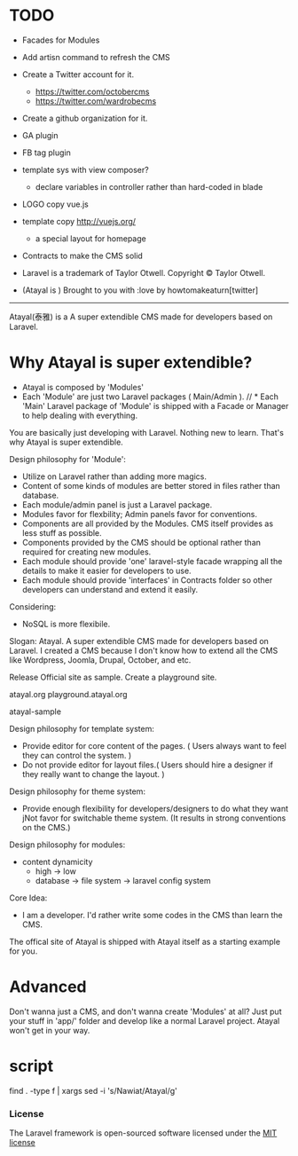 # TODO
* Facades for Modules
* Add artisn command to refresh the CMS
* Create a Twitter account for it.
  - https://twitter.com/octobercms
  - https://twitter.com/wardrobecms
* Create a github organization for it.
* GA plugin
* FB tag plugin
* template sys with view composer?
  - declare variables in controller rather than hard-coded in blade
* LOGO copy vue.js
* template copy http://vuejs.org/ 
  - a special layout for homepage
* Contracts to make the CMS solid
* Laravel is a trademark of Taylor Otwell. Copyright © Taylor Otwell.

* (Atayal is ) Brought to you with :love by howtomakeaturn[twitter]

----------------------------------------------------------

Atayal(泰雅) is a A super extendible CMS made for developers based on Laravel.

# Why Atayal is super extendible?
* Atayal is composed by 'Modules'
* Each 'Module' are just two Laravel packages ( Main/Admin ).
// * Each 'Main' Laravel package of 'Module' is shipped with a Facade or Manager to help dealing with everything.

You are basically just developing with Laravel.
Nothing new to learn.
That's why Atayal is super extendible.

Design philosophy for 'Module':
* Utilize on Laravel rather than adding more magics.
* Content of some kinds of modules are better stored in files rather than database.
* Each module/admin panel is just a Laravel package.
* Modules favor for flexbility; Admin panels favor for conventions.
* Components are all provided by the Modules. CMS itself provides as less stuff as possible.
* Components provided by the CMS should be optional rather than required for creating new modules.
* Each module should provide 'one' laravel-style facade wrapping all the details to make it easier for developers to use.
* Each module should provide 'interfaces' in Contracts folder so other developers can understand and extend it easily.

Considering:
* NoSQL is more flexibile.

Slogan: Atayal. A super extendible CMS made for developers based on Laravel.
I created a CMS because I don't know how to extend all the CMS like Wordpress, Joomla, Drupal, October, and etc.

Release Official site as sample.
Create a playground site.

atayal.org
playground.atayal.org

atayal-sample

Design philosophy for template system:
* Provide editor for core content of the pages. ( Users always want to feel they can control the system. )
* Do not provide editor for layout files.( Users should hire a designer if they really want to change the layout. )

Design philosophy for theme system:
* Provide enough flexibility for developers/designers to do what they want
jNot favor for switchable theme system. (It results in strong conventions on the CMS.)

Design philosophy for modules:
* content dynamicity
    - high -> low
    - database -> file system -> laravel config system

Core Idea:
  - I am a developer. I'd rather write some codes in the CMS than learn the CMS.

The offical site of Atayal is shipped with Atayal itself as a starting example for you.

# Advanced
Don't wanna just a CMS, and don't wanna create 'Modules' at all?
Just put your stuff in 'app/' folder and develop like a normal Laravel project.
Atayal won't get in your way.

# script
find . -type f | xargs sed -i  's/Nawiat/Atayal/g'

### License

The Laravel framework is open-sourced software licensed under the [MIT license](http://opensource.org/licenses/MIT)
